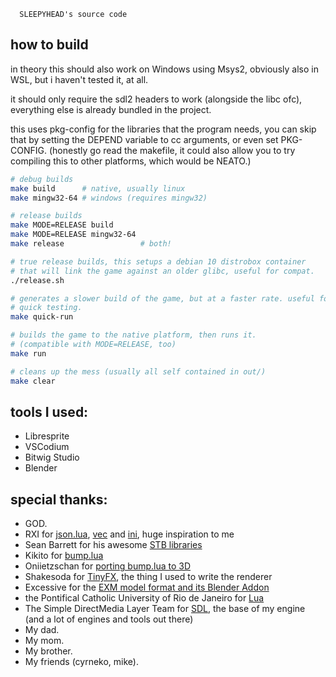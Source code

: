 ```
  SLEEPYHEAD's source code
```

## how to build
in theory this should also work on Windows using Msys2, obviously also in WSL,
but i haven't tested it, at all.

it should only require the sdl2 headers to work (alongside the libc ofc), everything else is already bundled in the project.

this uses pkg-config for the libraries that the program needs, you can skip
that by setting the DEPEND variable to cc arguments, or even set PKG-CONFIG.
(honestly go read the makefile, it could also allow you to try compiling this
to other platforms, which would be NEATO.)

```sh
# debug builds
make build      # native, usually linux
make mingw32-64 # windows (requires mingw32)

# release builds
make MODE=RELEASE build
make MODE=RELEASE mingw32-64
make release                 # both!

# true release builds, this setups a debian 10 distrobox container
# that will link the game against an older glibc, useful for compat.
./release.sh

# generates a slower build of the game, but at a faster rate. useful for
# quick testing.
make quick-run

# builds the game to the native platform, then runs it.
# (compatible with MODE=RELEASE, too)
make run

# cleans up the mess (usually all self contained in out/)
make clear
```

## tools I used:
  - Libresprite
  - VSCodium
  - Bitwig Studio
  - Blender


## special thanks:
  - GOD.
  - RXI for [json.lua](https://github.com/rxi/json.lua), [vec](https://github.com/rxi/vec) and [ini](https://github.com/rxi/ini), huge inspiration to me
  - Sean Barrett for his awesome [STB libraries](https://github.com/nothings/stb)
  - Kikito for [bump.lua](https://github.com/kikito/bump.lua)
  - Oniietzschan for [porting bump.lua to 3D](https://github.com/oniietzschan/bump-3dpd)
  - Shakesoda for [TinyFX](https://github.com/shakesoda/tinyfx), the thing I used to write the renderer
  - Excessive for the [EXM model format and its Blender Addon](https://github.com/excessive/iqm-exm)
  - the Pontifical Catholic University of Rio de Janeiro for [Lua](https://www.lua.org)
  - The Simple DirectMedia Layer Team for [SDL](https://www.libsdl.org/), the base of my engine (and a lot of engines and tools out there)
  - My dad.
  - My mom.
  - My brother.
  - My friends (cyrneko, mike).
